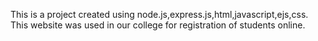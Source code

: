 This is a project created using node.js,express.js,html,javascript,ejs,css. This website was used in
our college for registration of students online.
